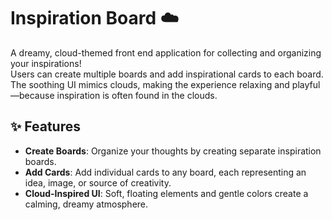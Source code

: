 # Inspiration Board ☁️

A dreamy, cloud-themed front end application for collecting and organizing your inspirations!  
Users can create multiple boards and add inspirational cards to each board.  
The soothing UI mimics clouds, making the experience relaxing and playful—because inspiration is often found in the clouds.

## ✨ Features

- **Create Boards**: Organize your thoughts by creating separate inspiration boards.
- **Add Cards**: Add individual cards to any board, each representing an idea, image, or source of creativity.
- **Cloud-Inspired UI**: Soft, floating elements and gentle colors create a calming, dreamy atmosphere.
